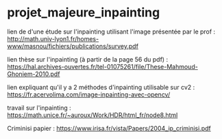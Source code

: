 # projet_majeure_inpainting

lien de d'une étude sur l'inpainting utilisant l'image présentée par le prof :
http://math.univ-lyon1.fr/homes-www/masnou/fichiers/publications/survey.pdf

lien thèse sur l'inpainting (à partir de la page 56 du pdf) : 
https://hal.archives-ouvertes.fr/tel-01075261/file/These-Mahmoud-Ghoniem-2010.pdf

lien expliquant qu'il y a 2 méthodes d'inpainting utilisable sur cv2 : 
https://fr.acervolima.com/image-inpainting-avec-opencv/

travail sur l'inpainting :
https://math.unice.fr/~auroux/Work/HDR/html_fr/node8.html

Criminisi papier : 
https://www.irisa.fr/vista/Papers/2004_ip_criminisi.pdf
